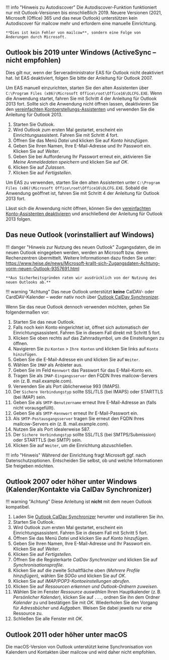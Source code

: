 
!!! info "Hinweis zu Autodiscover"
    Die Autodiscover-Funktion funktioniert nur mit Outlook-Versionen bis einschließlich 2019. Neuere Versionen (2021, Microsoft (Office) 365 und das neue Outlook) unterstützen kein Autodiscover für mailcow mehr und erfordern eine manuelle Einrichtung.

    **Dies ist kein Fehler von mailcow**, sondern eine Folge von Änderungen durch Microsoft.

## Outlook bis 2019 unter Windows (ActiveSync – nicht empfohlen)

<div class="client_variables_unavailable" markdown="1">
  Dies gilt nur, wenn der Serveradministrator EAS für Outlook nicht deaktiviert hat. Ist EAS deaktiviert, folgen Sie bitte der Anleitung für Outlook 2007.
</div>

Um EAS manuell einzurichten, starten Sie den alten Assistenten über `C:\Program Files (x86)\Microsoft Office\root\Office16\OLCFG.EXE`. Wenn die Anwendung startet, fahren Sie mit Schritt 4 der Anleitung für Outlook 2013 fort. Sollte sich die Anwendung nicht öffnen lassen, deaktivieren Sie den [vereinfachten Kontoerstellungs-Assistenten](https://support.microsoft.com/en-us/help/3189194/how-to-disable-simplified-account-creation-in-outlook) und verwenden Sie die Anleitung für Outlook 2013.

1. Starten Sie Outlook.
2. Wird Outlook zum ersten Mal gestartet, erscheint ein Einrichtungsassistent. Fahren Sie mit Schritt 4 fort.
3. Öffnen Sie das Menü *Datei* und klicken Sie auf *Konto hinzufügen*.
4. Geben Sie Ihren Namen, Ihre E-Mail-Adresse und Ihr Passwort ein. Klicken Sie auf *Weiter*.
5. Geben Sie bei Aufforderung Ihr Passwort erneut ein, aktivieren Sie *Meine Anmeldedaten speichern* und klicken Sie auf *OK*.
6. Klicken Sie auf *Zulassen*.
7. Klicken Sie auf *Fertigstellen*.

Um EAS zu verwenden, starten Sie den alten Assistenten unter `C:\Program Files (x86)\Microsoft Office\root\Office16\OLCFG.EXE`. Sobald die Anwendung geöffnet ist, fahren Sie mit Schritt 4 der Anleitung für Outlook 2013 fort.

Lässt sich die Anwendung nicht öffnen, können Sie den [vereinfachten Konto-Assistenten deaktivieren](https://support.microsoft.com/en-us/help/3189194/how-to-disable-simplified-account-creation-in-outlook) und anschließend der Anleitung für Outlook 2013 folgen.

## Das neue Outlook (vorinstalliert auf Windows)

!!! danger "Hinweis zur Nutzung des neuen Outlook"
    Zugangsdaten, die im neuen Outlook eingegeben werden, werden an Microsoft bzw. deren Rechenzentren übermittelt. Weitere Informationen dazu finden Sie unter: https://www.heise.de/news/Microsoft-krallt-sich-Zugangsdaten-Achtung-vorm-neuen-Outlook-9357691.html

    **Aus Sicherheitsgründen raten wir ausdrücklich von der Nutzung des neuen Outlooks ab.**

!!! warning "Achtung"
    Das neue Outlook unterstützt **keine** CalDAV- oder CardDAV-Kalender – weder nativ noch über [Outlook CalDav Synchronizer](https://caldavsynchronizer.org).

Wenn Sie das neue Outlook dennoch verwenden möchten, gehen Sie folgendermaßen vor:

1. Starten Sie das neue Outlook.
2. Falls noch kein Konto eingerichtet ist, öffnet sich automatisch der Einrichtungsassistent. Fahren Sie in diesem Fall direkt mit Schritt 5 fort.
3. Klicken Sie oben rechts auf das Zahnradsymbol, um die Einstellungen zu öffnen.
4. Navigieren Sie zu `Konten` > `Ihre Konten` und klicken Sie links auf `Konto hinzufügen`.
5. Geben Sie die E-Mail-Adresse ein und klicken Sie auf `Weiter`.
6. Wählen Sie `IMAP` als Anbieter aus.
7. Geben Sie im Feld `Kennwort` das Passwort für das E-Mail-Konto ein.
8. Tragen Sie als `IMAP-Eingangsserver` den FQDN Ihres mailcow-Servers ein (z. B. mail.example.com).
9. Verwenden Sie als Port üblicherweise 993 (IMAPS).
10. Der `Sichere Verbindungstyp` sollte SSL/TLS (bei IMAPS) oder STARTTLS (bei IMAP) sein.
11. Geben Sie als `SMTP-Benutzername` erneut Ihre E-Mail-Adresse an (falls nicht vorausgefüllt).
12. Geben Sie als `SMTP-Kennwort` erneut Ihr E-Mail-Passwort ein.
13. Als `SMTP-Postausgangsserver` tragen Sie erneut den FQDN Ihres mailcow-Servers ein (z. B. mail.example.com).
14. Nutzen Sie als Port idealerweise 587.
15. Der `Sichere Verbindungstyp` sollte SSL/TLS (bei SMTPS/Submission) oder STARTTLS (bei SMTP) sein.
16. Klicken Sie auf `Weiter`, um die Einrichtung abzuschließen.

!!! info "Hinweis"
    Während der Einrichtung fragt Microsoft ggf. nach Datenschutzoptionen. Entscheiden Sie selbst, ob und welche Informationen Sie freigeben möchten.

## Outlook 2007 oder höher unter Windows (Kalender/Kontakte via CalDav Synchronizer)

!!! warning "Achtung"
    Diese Anleitung ist **nicht** mit dem neuen Outlook kompatibel.

1. Laden Sie [Outlook CalDav Synchronizer](https://caldavsynchronizer.org) herunter und installieren Sie ihn.
2. Starten Sie Outlook.
3. Wird Outlook zum ersten Mal gestartet, erscheint ein Einrichtungsassistent. Fahren Sie in diesem Fall mit Schritt 5 fort.
4. Öffnen Sie das Menü *Datei* und klicken Sie auf *Konto hinzufügen*.
5. Geben Sie Ihren Namen, Ihre E-Mail-Adresse und Ihr Passwort ein. Klicken Sie auf *Weiter*.
6. Klicken Sie auf *Fertigstellen*.
7. Öffnen Sie die Registerkarte *CalDav Synchronizer* und klicken Sie auf *Synchronisationsprofile*.
8. Klicken Sie auf die zweite Schaltfläche oben (*Mehrere Profile hinzufügen*), wählen Sie *SOGo* und klicken Sie auf *OK*.
9. Klicken Sie auf *IMAP/POP3-Kontoeinstellungen abrufen*.
10. Klicken Sie auf *Ressourcen erkennen und Outlook-Ordnern zuweisen*.
11. Wählen Sie im Fenster *Ressource auswählen* Ihren Hauptkalender (z. B. *Persönlicher Kalender*), klicken Sie auf `...`, ordnen Sie ihn dem Ordner *Kalender* zu und bestätigen Sie mit *OK*. Wiederholen Sie den Vorgang für *Adressbücher* und *Aufgaben*. Weisen Sie dabei jeweils nur eine Ressource zu.
12. Schließen Sie alle Fenster mit *OK*.

## Outlook 2011 oder höher unter macOS

Die macOS-Version von Outlook unterstützt keine Synchronisation von Kalendern und Kontakten über mailcow und wird daher nicht empfohlen.